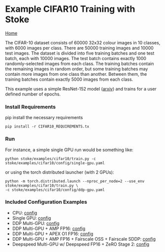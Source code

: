 # Example CIFAR10 Training with Stoke

[Home](https://www.cs.toronto.edu/~kriz/cifar.html)

The CIFAR-10 dataset consists of 60000 32x32 colour images in 10 classes, with 6000 images per class. There are 50000 
training images and 10000 test images. The dataset is divided into five training batches and one test batch, each with 
10000 images. The test batch contains exactly 1000 randomly-selected images from each class. The training batches 
contain the remaining images in random order, but some training batches may contain more images from one class than 
another. Between them, the training batches contain exactly 5000 images from each class.

This example uses a simple ResNet-152 model ([arxiv](https://arxiv.org/pdf/1512.03385.pdf)) and trains for a user
defined number of epochs.


### Install Requirements
pip install the necessary requirements

```shell
pip install -r CIFAR10_REQUIREMENTS.tx
```

### Run
For instance, a simple single GPU run would be something like:

```shell
python stoke/examples/cifar10/train.py -c stoke/examples/cifar10/config/single-gpu.yaml
```

or using the torch distributed launcher (with 2 GPUs):

```shell
python -m torch.distributed.launch --nproc_per_node=2 --use_env stoke/examples/cifar10/train.py \
-c stoke/examples/cifar10/config/ddp-gpu.yaml
```

### Included Configuration Examples
- CPU: [config](https://github.com/fidelity/stoke/blob/master/examples/cifar10/config/base.yaml)
- Single GPU: [config](https://github.com/fidelity/stoke/blob/master/examples/cifar10/config/single-gpu.yaml)
- DDP Multi-GPU: [config](https://github.com/fidelity/stoke/blob/master/examples/cifar10/config/ddp-gpu.yaml)
- DDP Multi-GPU + AMP FP16: [config](https://github.com/fidelity/stoke/blob/master/examples/cifar10/config/ddp-fp16-amp-gpu.yaml)
- DDP Multi-GPU + APEX O1 FP16: [config](https://github.com/fidelity/stoke/blob/master/examples/cifar10/config/ddp-fp16-apex01-gpu.yaml)
- DDP Multi-GPU + AMP FP16 + Fairscale OSS + Fairscale SDDP: [config](https://github.com/fidelity/stoke/blob/master/examples/cifar10/config/ddp-fp16-amp-oss-sddp.yaml)
- Deepspeed Multi-GPU w/ Deepspeed FP16 + ZeRO Stage 2: [config](https://github.com/fidelity/stoke/blob/master/examples/cifar10/config/deepspeed-fp16-zero-stage-2.yaml)
